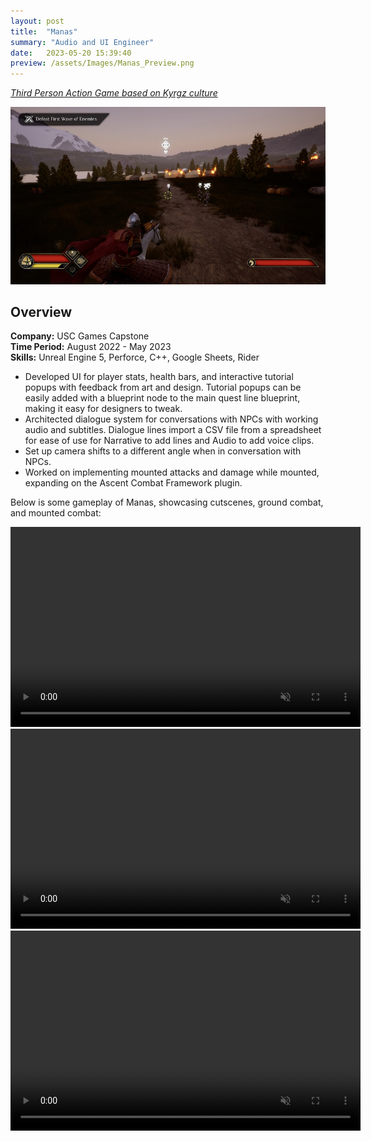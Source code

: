 ```yaml
---
layout: post
title:  "Manas"
summary: "Audio and UI Engineer"
date:   2023-05-20 15:39:40
preview: /assets/Images/Manas_Preview.png
---
```


[_Third Person Action Game based on Kyrgz culture_](https://uscgames.itch.io/manas)

![Picture 1](/assets/Images/Manas_Full.png)

## Overview
**Company:** USC Games Capstone<br>
**Time Period:** August 2022 - May 2023<br>
**Skills:** Unreal Engine 5, Perforce, C++, Google Sheets, Rider<br>

- Developed UI for player stats, health bars, and interactive tutorial popups with feedback from art and design. Tutorial popups can be easily added with a blueprint node to the main quest line blueprint, making it easy for designers to tweak.
- Architected dialogue system for conversations with NPCs with working audio and subtitles. Dialogue lines import a CSV file from a spreadsheet for ease of use for Narrative to add lines and Audio to add voice clips.
- Set up camera shifts to a different angle when in conversation with NPCs.
- Worked on implementing mounted attacks and damage while mounted, expanding on the Ascent Combat Framework plugin.

Below is some gameplay of Manas, showcasing cutscenes, ground combat, and mounted combat:

<video width="560" height="320" autoplay loop controls muted>
   <source type="video/mp4" src="/assets/Videos/Manas_Clip1.mp4">
</video>
<video width="560" height="320" autoplay loop controls muted>
   <source type="video/mp4" src="/assets/Videos/Manas_Clip2.mp4">
</video>
<video width="560" height="320" autoplay loop controls muted>
   <source type="video/mp4" src="/assets/Videos/Manas_Clip3.mp4">
</video>
